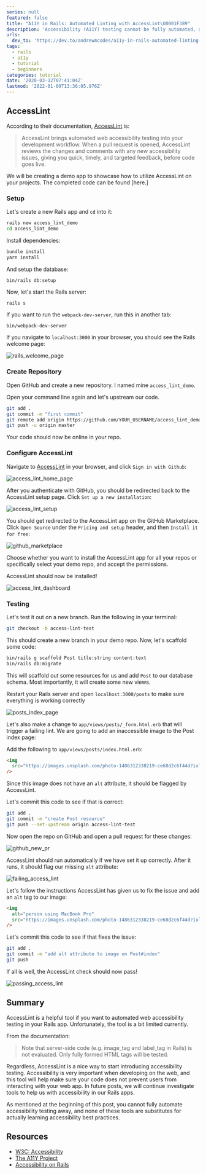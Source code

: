 ```yaml
---
series: null
featured: false
title: "A11Y in Rails: Automated Linting with AccessLint\U0001F389"
description: 'Accessibility (A11Y) testing cannot be fully automated, and requires special attention in order to ge...'
urls:
  dev_to: 'https://dev.to/andrewmcodes/a11y-in-rails-automated-linting-with-accesslint-1618'
tags:
  - rails
  - a11y
  - tutorial
  - beginners
categories: tutorial
date: '2020-03-12T07:41:04Z'
lastmod: '2022-01-09T13:36:05.976Z'
---
```


## AccessLint

According to their documentation, [AccessLint] is:

> AccessLint brings automated web accessibility testing into your development workflow. When a pull request is opened, AccessLint reviews the changes and comments with any new accessibility issues, giving you quick, timely, and targeted feedback, before code goes live.

We will be creating a demo app to showcase how to utilize AccessLint on your projects. The completed code can be found [here.]

### Setup

Let's create a new Rails app and `cd` into it:

```sh
rails new access_lint_demo
cd access_lint_demo
```

Install dependencies:

```sh
bundle install
yarn install
```

And setup the database:

```sh
bin/rails db:setup
```

Now, let's start the Rails server:

```shell
rails s
```

If you want to run the `webpack-dev-server`, run this in another tab:

```shell
bin/webpack-dev-server
```

If you navigate to `localhost:3000` in your browser, you should see the Rails welcome page:

![rails_welcome_page]

### Create Repository

Open GitHub and create a new repository. I named mine `access_lint_demo`.

Open your command line again and let's upstream our code.

```sh
git add .
git commit -m "first commit"
git remote add origin https://github.com/YOUR_USERNAME/access_lint_demo.git
git push -u origin master
```

Your code should now be online in your repo.

### Configure AccessLint

Navigate to [AccessLint] in your browser, and click `Sign in with Github`:

![access_lint_home_page]

After you authenticate with GitHub, you should be redirected back to the AccessLint setup page. Click `Set up a new installation`:

![access_lint_setup]

You should get redirected to the AccessLint app on the GitHub Marketplace. Click `Open Source` under the `Pricing and setup` header, and then `Install it for free`:

![github_marketplace]

Choose whether you want to install the AccessLint app for all your repos or specifically select your demo repo, and accept the permissions.

AccessLint should now be installed!

![access_lint_dashboard]

### Testing

Let's test it out on a new branch. Run the following in your terminal:

```sh
git checkout -b access-lint-test
```

This should create a new branch in your demo repo. Now, let's scaffold some code:

```sh
bin/rails g scaffold Post title:string content:text
bin/rails db:migrate
```

This will scaffold out some resources for us and add `Post` to our database schema. Most importantly, it will create some new views.

Restart your Rails server and open `localhost:3000/posts` to make sure everything is working correctly

![posts_index_page]

Let's also make a change to `app/views/posts/_form.html.erb` that will trigger a failing lint. We are going to add an inaccessible image to the Post index page:

Add the following to `app/views/posts/index.html.erb`:

```html
<img
  src="https://images.unsplash.com/photo-1486312338219-ce68d2c6f44d?ixlib=rb-1.2.1&ixid=eyJhcHBfaWQiOjEyMDd9&auto=format&fit=crop&w=1352&q=80"
/>
```

Since this image does not have an `alt` attribute, it should be flagged by AccessLint.

Let's commit this code to see if that is correct:

```sh
git add .
git commit -m "create Post resource"
git push --set-upstream origin access-lint-test
```

Now open the repo on GitHub and open a pull request for these changes:

![github_new_pr]

AccessLint should run automatically if we have set it up correctly. After it runs, it should flag our missing `alt` attribute:

![failing_access_lint]

Let's follow the instructions AccessLint has given us to fix the issue and add an `alt` tag to our image:

```html
<img
  alt="person using MacBook Pro"
  src="https://images.unsplash.com/photo-1486312338219-ce68d2c6f44d?ixlib=rb-1.2.1&ixid=eyJhcHBfaWQiOjEyMDd9&auto=format&fit=crop&w=1352&q=80"
/>
```

Let's commit this code to see if that fixes the issue:

```sh
git add .
git commit -m "add alt attribute to image on Post#index"
git push
```

If all is well, the AccessLint check should now pass!

![passing_access_lint]

## Summary

AccessLint is a helpful tool if you want to automated web accessibility testing in your Rails app. Unfortunately, the tool is a bit limited currently.

From the documentation:

> Note that server-side code (e.g. image_tag and label_tag in Rails) is not evaluated. Only fully formed HTML tags will be tested.

Regardless, AccessLint is a nice way to start introducing accessibility testing. Accessibility is very important when developing on the web, and this tool will help make sure your code does not prevent users from interacting with your web app. In future posts, we will continue investigate tools to help us with accessibility in our Rails apps.

As mentioned at the beginning of this post, you cannot fully automate accessibility testing away, and none of these tools are substitutes for actually learning accessibility best practices.

## Resources

- [W3C: Accessibility]
- [The A11Y Project]
- [Accessibility on Rails]


[AccessLint]: https://accesslint.com
[here]: https://github.com/andrewmcodes/access_lint_demo
[rails_welcome_page]: https://dev-to-uploads.s3.amazonaws.com/i/prwqk92m70wgn1ddk1d6.jpg
[access_lint_home_page]: https://dev-to-uploads.s3.amazonaws.com/i/lbprkt2tbw896u55cgb0.jpg
[access_lint_setup]: https://dev-to-uploads.s3.amazonaws.com/i/gbaaxts5xc5r5j5h6mga.jpg
[github_marketplace]: https://dev-to-uploads.s3.amazonaws.com/i/vd45o2btqirbuan9ww93.jpg
[access_lint_dashboard]: https://dev-to-uploads.s3.amazonaws.com/i/2v0qsfyz3lr0l966uiqq.jpg
[posts_index_page]: https://dev-to-uploads.s3.amazonaws.com/i/hrg37lm6h228pdigdsq0.jpg
[github_new_pr]: https://dev-to-uploads.s3.amazonaws.com/i/xn951kddg8is90e3h3yd.jpg
[failing_access_lint]: https://dev-to-uploads.s3.amazonaws.com/i/9l2azcm564jzsd26g2qg.jpg
[passing_access_lint]: https://dev-to-uploads.s3.amazonaws.com/i/ygmci46vcwlf8cqctyzh.jpg
[W3C: Accessibility]: https://www.w3.org/standards/webdesign/accessibility
[The A11Y Project]: https://a11yproject.com
[Accessibility on Rails]: https://reinteractive.com/posts/355-accessibility-on-rails
